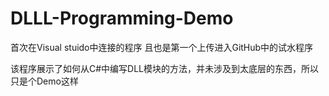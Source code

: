 # DLLL-Programming-Demo
首次在Visual stuido中连接的程序
且也是第一个上传进入GitHub中的试水程序

该程序展示了如何从C#中编写DLL模块的方法，并未涉及到太底层的东西，所以只是个Demo这样